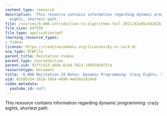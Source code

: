 ```yaml
---
content_type: resource
description: 'This resource contains information regarding dynamic programming: crazy
  eights, shortest path.'
file: /courses/6-006-introduction-to-algorithms-fall-2011/82a95cb4161b76b44d984e658a3924ed_MIT6_006F11_rec19.pdf
file_size: 647595
file_type: application/pdf
learning_resource_types:
- Videos
license: https://creativecommons.org/licenses/by-nc-sa/4.0/
ocw_type: OCWFile
parent_title: Recitation Videos
parent_type: CourseSection
parent_uid: 92ffcb23-abbe-6cb4-7823-19d55858f37a
resourcetype: Document
title: '6.006 Recitation 19 Notes: Dynamic Programming: Crazy Eights, Shortest Path'
uid: 82a95cb4-161b-76b4-4d98-4e658a3924ed
video_metadata:
  youtube_id: null
---
```

This resource contains information regarding dynamic programming: crazy eights, shortest path.